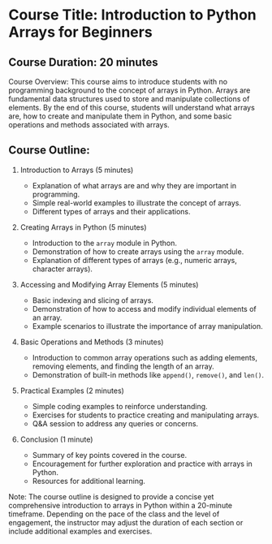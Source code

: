 # Course Title: Introduction to Python Arrays for Beginners

## Course Duration: 20 minutes

Course Overview:
This course aims to introduce students with no programming background to the concept of arrays in Python. Arrays are fundamental data structures used to store and manipulate collections of elements. By the end of this course, students will understand what arrays are, how to create and manipulate them in Python, and some basic operations and methods associated with arrays.

## Course Outline:

1. Introduction to Arrays (5 minutes)
   - Explanation of what arrays are and why they are important in programming.
   - Simple real-world examples to illustrate the concept of arrays.
   - Different types of arrays and their applications.

2. Creating Arrays in Python (5 minutes)
   - Introduction to the `array` module in Python.
   - Demonstration of how to create arrays using the `array` module.
   - Explanation of different types of arrays (e.g., numeric arrays, character arrays).

3. Accessing and Modifying Array Elements (5 minutes)
   - Basic indexing and slicing of arrays.
   - Demonstration of how to access and modify individual elements of an array.
   - Example scenarios to illustrate the importance of array manipulation.

4. Basic Operations and Methods (3 minutes)
   - Introduction to common array operations such as adding elements, removing elements, and finding the length of an array.
   - Demonstration of built-in methods like `append()`, `remove()`, and `len()`.

5. Practical Examples (2 minutes)
   - Simple coding examples to reinforce understanding.
   - Exercises for students to practice creating and manipulating arrays.
   - Q&A session to address any queries or concerns.

6. Conclusion (1 minute)
   - Summary of key points covered in the course.
   - Encouragement for further exploration and practice with arrays in Python.
   - Resources for additional learning.

Note: The course outline is designed to provide a concise yet comprehensive introduction to arrays in Python within a 20-minute timeframe. Depending on the pace of the class and the level of engagement, the instructor may adjust the duration of each section or include additional examples and exercises.
